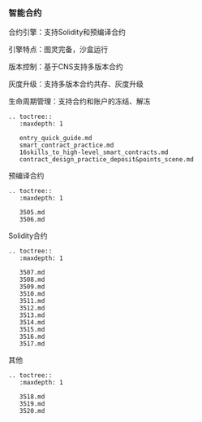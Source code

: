 ### 智能合约

合约引擎：支持Solidity和预编译合约

引擎特点：图灵完备，沙盒运行

版本控制：基于CNS支持多版本合约

灰度升级：支持多版本合约共存、灰度升级

生命周期管理：支持合约和账户的冻结、解冻

```eval_rst
.. toctree::
   :maxdepth: 1

   entry_quick_guide.md
   smart_contract_practice.md
   16skills_to_high-level_smart_contracts.md
   contract_design_practice_deposit&points_scene.md
```

预编译合约

```eval_rst
.. toctree::
   :maxdepth: 1

   3505.md
   3506.md
```

Solidity合约

```eval_rst
.. toctree::
   :maxdepth: 1

   3507.md
   3508.md
   3509.md
   3510.md
   3511.md
   3512.md
   3513.md
   3514.md
   3515.md
   3516.md
   3517.md
```

其他

```eval_rst
.. toctree::
   :maxdepth: 1

   3518.md
   3519.md
   3520.md
```
